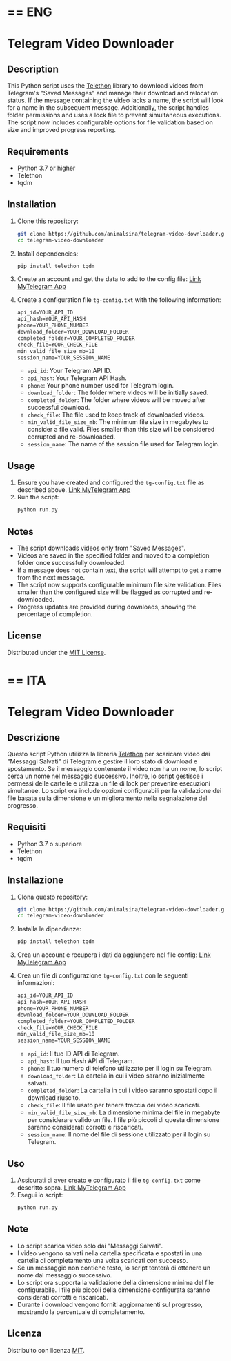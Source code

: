 # == ENG
# Telegram Video Downloader

## Description
This Python script uses the [Telethon](https://github.com/LonamiWebs/Telethon) library to download videos from Telegram's "Saved Messages" and manage their download and relocation status. If the message containing the video lacks a name, the script will look for a name in the subsequent message. Additionally, the script handles folder permissions and uses a lock file to prevent simultaneous executions. The script now includes configurable options for file validation based on size and improved progress reporting.

## Requirements
- Python 3.7 or higher
- Telethon
- tqdm

## Installation
1. Clone this repository:
    ```bash
    git clone https://github.com/animalsina/telegram-video-downloader.git
    cd telegram-video-downloader
    ```

2. Install dependencies:
    ```bash
    pip install telethon tqdm
    ```

3. Create an account and get the data to add to the config file: [Link MyTelegram App](https://my.telegram.org/apps) 

4. Create a configuration file `tg-config.txt` with the following information:
    ```txt
    api_id=YOUR_API_ID
    api_hash=YOUR_API_HASH
    phone=YOUR_PHONE_NUMBER
    download_folder=YOUR_DOWNLOAD_FOLDER
    completed_folder=YOUR_COMPLETED_FOLDER
    check_file=YOUR_CHECK_FILE
    min_valid_file_size_mb=10
    session_name=YOUR_SESSION_NAME
    ```

    - `api_id`: Your Telegram API ID.
    - `api_hash`: Your Telegram API Hash.
    - `phone`: Your phone number used for Telegram login.
    - `download_folder`: The folder where videos will be initially saved.
    - `completed_folder`: The folder where videos will be moved after successful download.
    - `check_file`: The file used to keep track of downloaded videos.
    - `min_valid_file_size_mb`: The minimum file size in megabytes to consider a file valid. Files smaller than this size will be considered corrupted and re-downloaded.
    - `session_name`: The name of the session file used for Telegram login.

## Usage
1. Ensure you have created and configured the `tg-config.txt` file as described above. [Link MyTelegram App](https://my.telegram.org/apps)
2. Run the script:
    ```bash
    python run.py
    ```

## Notes
- The script downloads videos only from "Saved Messages".
- Videos are saved in the specified folder and moved to a completion folder once successfully downloaded.
- If a message does not contain text, the script will attempt to get a name from the next message.
- The script now supports configurable minimum file size validation. Files smaller than the configured size will be flagged as corrupted and re-downloaded.
- Progress updates are provided during downloads, showing the percentage of completion.

## License
Distributed under the [MIT License](https://opensource.org/licenses/MIT).

# == ITA
# Telegram Video Downloader

## Descrizione
Questo script Python utilizza la libreria [Telethon](https://github.com/LonamiWebs/Telethon) per scaricare video dai "Messaggi Salvati" di Telegram e gestire il loro stato di download e spostamento. Se il messaggio contenente il video non ha un nome, lo script cerca un nome nel messaggio successivo. Inoltre, lo script gestisce i permessi delle cartelle e utilizza un file di lock per prevenire esecuzioni simultanee. Lo script ora include opzioni configurabili per la validazione dei file basata sulla dimensione e un miglioramento nella segnalazione del progresso.

## Requisiti
- Python 3.7 o superiore
- Telethon
- tqdm

## Installazione
1. Clona questo repository:
    ```bash
    git clone https://github.com/animalsina/telegram-video-downloader.git
    cd telegram-video-downloader
    ```

2. Installa le dipendenze:
    ```bash
    pip install telethon tqdm
    ```

3. Crea un account e recupera i dati da aggiungere nel file config: [Link MyTelegram App](https://my.telegram.org/apps) 

4. Crea un file di configurazione `tg-config.txt` con le seguenti informazioni:
    ```txt
    api_id=YOUR_API_ID
    api_hash=YOUR_API_HASH
    phone=YOUR_PHONE_NUMBER
    download_folder=YOUR_DOWNLOAD_FOLDER
    completed_folder=YOUR_COMPLETED_FOLDER
    check_file=YOUR_CHECK_FILE
    min_valid_file_size_mb=10
    session_name=YOUR_SESSION_NAME
    ```

    - `api_id`: Il tuo ID API di Telegram.
    - `api_hash`: Il tuo Hash API di Telegram.
    - `phone`: Il tuo numero di telefono utilizzato per il login su Telegram.
    - `download_folder`: La cartella in cui i video saranno inizialmente salvati.
    - `completed_folder`: La cartella in cui i video saranno spostati dopo il download riuscito.
    - `check_file`: Il file usato per tenere traccia dei video scaricati.
    - `min_valid_file_size_mb`: La dimensione minima del file in megabyte per considerare valido un file. I file più piccoli di questa dimensione saranno considerati corrotti e riscaricati.
    - `session_name`: Il nome del file di sessione utilizzato per il login su Telegram.

## Uso
1. Assicurati di aver creato e configurato il file `tg-config.txt` come descritto sopra. [Link MyTelegram App](https://my.telegram.org/apps)
2. Esegui lo script:
    ```bash
    python run.py
    ```

## Note
- Lo script scarica video solo dai "Messaggi Salvati".
- I video vengono salvati nella cartella specificata e spostati in una cartella di completamento una volta scaricati con successo.
- Se un messaggio non contiene testo, lo script tenterà di ottenere un nome dal messaggio successivo.
- Lo script ora supporta la validazione della dimensione minima del file configurabile. I file più piccoli della dimensione configurata saranno considerati corrotti e riscaricati.
- Durante i download vengono forniti aggiornamenti sul progresso, mostrando la percentuale di completamento.

## Licenza
Distribuito con licenza [MIT](https://opensource.org/licenses/MIT).

